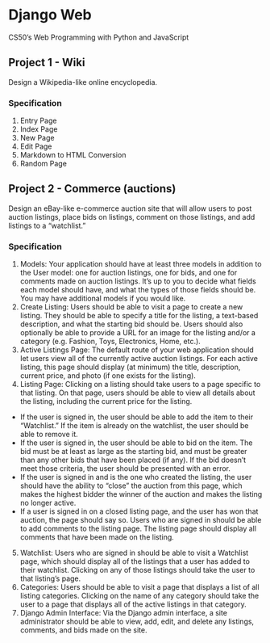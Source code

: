 # Django Web

CS50’s Web Programming with Python and JavaScript

## Project 1 - Wiki
Design a Wikipedia-like online encyclopedia.

### Specification

1. Entry Page
2. Index Page
3. New Page
4. Edit Page
5. Markdown to HTML Conversion
6. Random Page

## Project 2 - Commerce (auctions)
Design an eBay-like e-commerce auction site that will allow users to post auction listings, place bids on listings, comment on those listings, and add listings to a “watchlist.”

### Specification

1. Models: Your application should have at least three models in addition to the User model: one for auction listings, one for bids, and one for comments made on auction listings. It’s up to you to decide what fields each model should have, and what the types of those fields should be. You may have additional models if you would like.
2. Create Listing: Users should be able to visit a page to create a new listing. They should be able to specify a title for the listing, a text-based description, and what the starting bid should be. Users should also optionally be able to provide a URL for an image for the listing and/or a category (e.g. Fashion, Toys, Electronics, Home, etc.).
3. Active Listings Page: The default route of your web application should let users view all of the currently active auction listings. For each active listing, this page should display (at minimum) the title, description, current price, and photo (if one exists for the listing).
4. Listing Page: Clicking on a listing should take users to a page specific to that listing. On that page, users should be able to view all details about the listing, including the current price for the listing.
- If the user is signed in, the user should be able to add the item to their “Watchlist.” If the item is already on the watchlist, the user should be able to remove it.
- If the user is signed in, the user should be able to bid on the item. The bid must be at least as large as the starting bid, and must be greater than any other bids that have been placed (if any). If the bid doesn’t meet those criteria, the user should be presented with an error.
- If the user is signed in and is the one who created the listing, the user should have the ability to “close” the auction from this page, which makes the highest bidder the winner of the auction and makes the listing no longer active.
- If a user is signed in on a closed listing page, and the user has won that auction, the page should say so.
Users who are signed in should be able to add comments to the listing page. The listing page should display all comments that have been made on the listing.
5. Watchlist: Users who are signed in should be able to visit a Watchlist page, which should display all of the listings that a user has added to their watchlist. Clicking on any of those listings should take the user to that listing’s page.
6. Categories: Users should be able to visit a page that displays a list of all listing categories. Clicking on the name of any category should take the user to a page that displays all of the active listings in that category.
7. Django Admin Interface: Via the Django admin interface, a site administrator should be able to view, add, edit, and delete any listings, comments, and bids made on the site.
